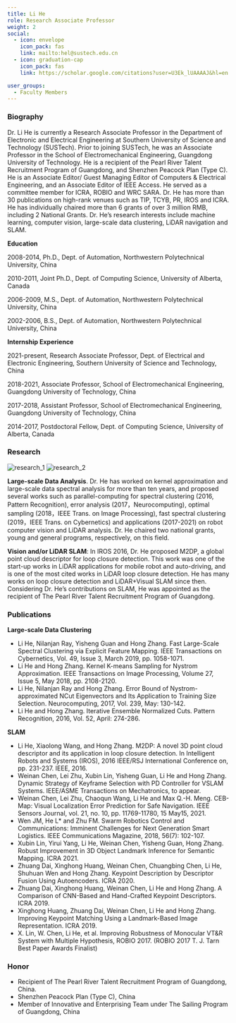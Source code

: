 ```yaml
---
title: Li He
role: Research Associate Professor
weight: 2
social:
  - icon: envelope 
    icon_pack: fas
    link: mailto:hel@sustech.edu.cn
  - icon: graduation-cap 
    icon_pack: fas
    link: https://scholar.google.com/citations?user=U3Ek_lUAAAAJ&hl=en

user_groups:
  - Faculty Members
---
```

### Biography
Dr. Li He is currently a Research Associate Professor in the Department of Electronic and Electrical Engineering at Southern University of Science and Technology (SUSTech). Prior to joining SUSTech, he was an Associate Professor in the School of Electromechanical Engineering, Guangdong University of Technology. He is a recipient of the Pearl River Talent Recruitment Program of Guangdong, and Shenzhen Peacock Plan (Type C). He is an Associate Editor/ Guest Managing Editor of Computers & Electrical Engineering, and an Associate Editor of IEEE Access. He served as a committee member for ICRA, ROBIO and WRC SARA. Dr. He has more than 30 publications on high-rank venues such as TIP, TCYB, PR, IROS and ICRA. He has individually chaired more than 6 grants of over 3 million RMB, including 2 National Grants. Dr. He’s research interests include machine learning, computer vision, large-scale data clustering, LiDAR navigation and SLAM. 

**Education**

2008-2014, Ph.D., Dept. of Automation, Northwestern Polytechnical University, China

2010-2011, Joint Ph.D., Dept. of Computing Science, University of Alberta, Canada

2006-2009, M.S., Dept. of Automation, Northwestern Polytechnical University, China

2002-2006, B.S., Dept. of Automation, Northwestern Polytechnical University, China

**Internship Experience**

2021-present, Research Associate Professor, Dept. of Electrical and Electronic Engineering, Southern University of Science and Technology, China

2018-2021, Associate Professor, School of Electromechanical Engineering, Guangdong University of Technology, China

2017-2018, Assistant Professor, School of Electromechanical Engineering, Guangdong University of Technology, China

2014-2017, Postdoctoral Fellow, Dept. of Computing Science, University of Alberta, Canada

### Research
![research_1](authors_research/li_he_1.png)
![research_2](authors_research/li_he_2.png)

**Large-scale Data Analysis**. Dr. He has worked on kernel approximation and large-scale data spectral analysis for more than ten years, and proposed several works such as parallel-computing for spectral clustering (2016, Pattern Recognition), error analysis (2017，Neurocomputing), optimal sampling (2018，IEEE Trans. on Image Processing), fast spectral clustering (2019，IEEE Trans. on Cybernetics) and applications (2017-2021) on robot computer vision and LiDAR analysis. Dr. He chaired two national grants, young and general programs, respectively, on this field.  

**Vision and/or LiDAR SLAM**: In IROS 2016, Dr. He proposed M2DP, a global point cloud descriptor for loop closure detection. This work was one of the start-up works in LiDAR applications for mobile robot and auto-driving, and is one of the most cited works in LiDAR loop closure detection. He has many works on loop closure detection and LiDAR+Visual SLAM since then. Considering Dr. He’s contributions on SLAM, He was appointed as the recipient of The Pearl River Talent Recruitment Program of Guangdong. 

### Publications
**Large-scale Data Clustering**
- Li He, Nilanjan Ray, Yisheng Guan and Hong Zhang. Fast Large-Scale Spectral Clustering via Explicit Feature Mapping. IEEE Transactions on Cybernetics, Vol. 49, Issue 3, March 2019, pp. 1058-1071.
- Li He and Hong Zhang. Kernel K-means Sampling for Nystrom Approximation. IEEE Transactions on Image Processing, Volume 27, Issue 5, May 2018, pp. 2108-2120.
- Li He, Nilanjan Ray and Hong Zhang. Error Bound of Nystrom-approximated NCut Eigenvectors and Its Application to Training Size Selection. Neurocomputing, 2017, Vol. 239, May: 130-142.
- Li He and Hong Zhang. Iterative Ensemble Normalized Cuts. Pattern Recognition, 2016, Vol. 52, April: 274-286.

**SLAM**
- Li He, Xiaolong Wang, and Hong Zhang. M2DP: A novel 3D point cloud descriptor and its application in loop closure detection. In Intelligent Robots and Systems (IROS), 2016 IEEE/RSJ International Conference on, pp. 231-237. IEEE, 2016.
- Weinan Chen, Lei Zhu, Xubin Lin, Yisheng Guan, Li He and Hong Zhang. Dynamic Strategy of Keyframe Selection with PD Controller for VSLAM Systems. IEEE/ASME Transactions on Mechatronics, to appear.
- Weinan Chen, Lei Zhu, Chaoqun Wang, Li He and Max Q.-H. Meng. CEB-Map: Visual Localization Error Prediction for Safe Navigation. IEEE Sensors Journal, vol. 21, no. 10, pp. 11769-11780, 15 May15, 2021.
- Wen JM, He L* and Zhu FM. Swarm Robotics Control and Communications: Imminent Challenges for Next Generation Smart Logistics. IEEE Communications Magazine, 2018, 56(7): 102-107.
- Xubin Lin, Yirui Yang, Li He, Weinan Chen, Yisheng Guan, Hong Zhang. Robust Improvement in 3D Object Landmark Inference for Semantic Mapping. ICRA 2021. 
- Zhuang Dai, Xinghong Huang, Weinan Chen, Chuangbing Chen, Li He, Shuhuan Wen and Hong Zhang. Keypoint Description by Descriptor Fusion Using Autoencoders. ICRA 2020.
- Zhuang Dai, Xinghong Huang, Weinan Chen, Li He and Hong Zhang. A Comparison of CNN-Based and Hand-Crafted Keypoint Descriptors. ICRA 2019.
- Xinghong Huang, Zhuang Dai, Weinan Chen, Li He and Hong Zhang. Improving Keypoint Matching Using a Landmark-Based Image Representation. ICRA 2019.
- X. Lin, W. Chen, Li He, et al. Improving Robustness of Monocular VT&R System with Multiple Hypothesis, ROBIO 2017. (ROBIO 2017 T. J. Tarn Best Paper Awards Finalist) 

### Honor
- Recipient of The Pearl River Talent Recruitment Program of Guangdong, China.
- Shenzhen Peacock Plan (Type C), China
- Member of Innovative and Enterprising Team under The Sailing Program of Guangdong, China
